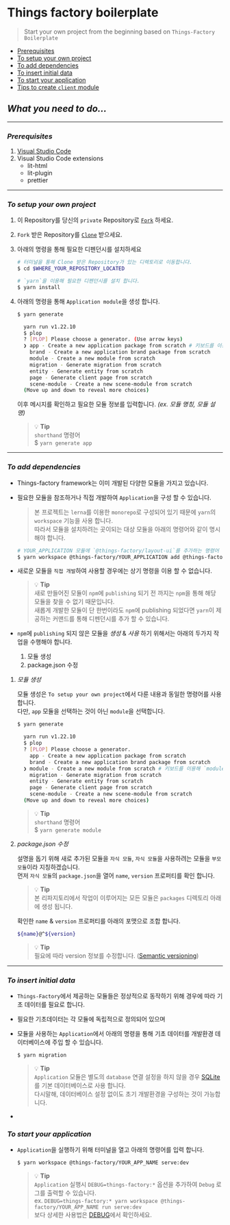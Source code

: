 # Things factory boilerplate

> Start your own project from the beginning based on `Things-Factory Boilerplate` <br>

- [Prerequisites](#prerequisites)
- [To setup your own project](#to-setup-your-own-project)
- [To add dependencies](#to-add-dependencies)
- [To insert initial data](#to-insert-initial-data)
- [To start your application](#to-start-your-application)
- [Tips to create `client` module](#tips-to-create-client-module)

## *What you need to do...*

---

### *Prerequisites*
1. [Visual Studio Code](https://code.visualstudio.com/)
1. Visual Studio Code extensions
    - lit-html
    - lit-plugin
    - prettier
---
### *To setup your own project*
1. 이 Repository를 당신의 `private` Repository로 [`Fork`](https://docs.github.com/en/get-started/quickstart/fork-a-repo) 하세요.
1. `Fork` 받은 Repository를 [`Clone`](https://github.com/git-guides/git-clone) 받으세요.
1. 아래의 명령을 통해 필요한 디펜던시를 설치하세요

    ```sh
    # 터미널을 통해 Clone 받은 Repository가 있는 디렉토리로 이동합니다.
    $ cd $WHERE_YOUR_REPOSITORY_LOCATED

    # `yarn`을 이용해 필요한 디펜던시를 설치 합니다.
    $ yarn install 
    ```
    
1. 아래의 명령을 통해 `Application module`을 생성 합니다.

    ```sh
    $ yarn generate

      yarn run v1.22.10
      $ plop
      ? [PLOP] Please choose a generator. (Use arrow keys)
      ❯ app - Create a new application package from scratch # 키보드를 이용해 `app`을 선택하고 `Enter`
        brand - Create a new application brand package from scratch 
        module - Create a new module from scratch 
        migration - Generate migration from scratch 
        entity - Generate entity from scratch 
        page - Generate client page from scratch 
        scene-module - Create a new scene-module from scratch 
      (Move up and down to reveal more choices)
    ```

    이후 메시지를 확인하고 필요한 모듈 정보를 입력합니다. *(ex. 모듈 명칭, 모듈 설명)*

    > 💡 __Tip__ <br>
    > `shorthand` 명령어 <br>
    > $ `yarn generate app` 

---

### *To add dependencies*

- Things-factory framework는 이미 개발된 다양한 모듈을 가지고 있습니다.
- 필요한 모듈을 참조하거나 직접 개발하여 `Application`을 구성 할 수 있습니다.

  > 본 프로젝트는 `lerna`를 이용한 `monorepo`로 구성되어 있기 때문에 `yarn`의 `workspace` 기능을 사용 합니다. <br>
  > 따라서 모듈을 설치하려는 곳이되는 대상 모듈을 아래의 명령어와 같이 명시해야 합니다. <br>

  ```sh
  # YOUR_APPLICATION 모듈에 `@things-factory/layout-ui`를 추가하는 명령어
  $ yarn workspace @things-factory/YOUR_APPLICATION add @things-factory/layout-ui
  ```

- 새로운 모듈을 `직접 개발`하여 사용할 경우에는 상기 명령을 이용 할 수 없습니다.

  > 💡 __Tip__ <br>
  > 새로 만들어진 모듈이 `npm`에 `publishing` 되기 전 까지는 `npm`을 통해 해당 모듈을 찾을 수 없기 때문입니다. <br>
  > 새롭게 개발한 모듈이 단 한번이라도 `npm`에 publishing 되었다면 `yarn`이 제공하는 커맨드를 통해 디펜던시를 추가 할 수 있습니다.

- `npm`에 `publishing` 되지 않은 모듈을 *생성* & *사용* 하기 위해서는 아래의 두가지 작업을 수행해야 합니다.

  1. 모듈 생성
  1. package.json 수정

1. *모듈 생성*

    모듈 생성은 `To setup your own project`에서 다룬 내용과 동일한 명령어를 사용합니다. <br>
    다만, `app` 모듈을 선택하는 것이 아닌 `module`을 선택합니다.

    ```sh
    $ yarn generate
    
      yarn run v1.22.10
      $ plop
      ? [PLOP] Please choose a generator. 
        app - Create a new application package from scratch 
        brand - Create a new application brand package from scratch 
      ❯ module - Create a new module from scratch # 키보드를 이용해 `module`을 선택하고 `Enter`
        migration - Generate migration from scratch 
        entity - Generate entity from scratch 
        page - Generate client page from scratch 
        scene-module - Create a new scene-module from scratch 
      (Move up and down to reveal more choices)
    ```

    > 💡 __Tip__ <br>
    > `shorthand` 명령어 <br>
    > $ `yarn generate module` 

1. *package.json 수정*

    설명을 돕기 위해 새로 추가된 모듈을 `자식 모듈`, `자식 모듈`을 사용하려는 모듈을 `부모 모듈`이라 지칭하겠습니다. <br>
    먼저 `자식 모듈`의 `package.json`을 열어 `name`, `version` 프로퍼티를 확인 합니다.

    > 💡 __Tip__ <br>
    > 본 리파지토리에서 작업이 이루어지는 모든 모듈은 `packages` 디렉토리 아래에 생성 됩니다.

    확인한 `name` & `version` 프로퍼티를 아래의 포맷으로 조합 합니다.

    ```sh
    ${name}@^${version}
    ```

    > 💡 __Tip__ <br>
    > 필요에 따라 version 정보를 수정합니다. ([Semantic versioning](https://semver.org/lang/ko/))

---
### *To insert initial data* 
- `Things-Factory`에서 제공하는 모듈들은 정상적으로 동작하기 위해 경우에 따라 기초 데이터를 필요로 합니다.
- 필요한 기초데이터는 각 모듈에 독립적으로 정의되어 있으며
- 모듈을 사용하는 `Application`에서 아래의 명령을 통해 기초 데이터를 개발환경 데이터베이스에 주입 할 수 있습니다.
    
  ```sh
  $ yarn migration
  ```

  > 💡 __Tip__ <br>
  > `Application` 모듈은 별도의 `database` 연결 설정을 하지 않을 경우 [SQLite](https://www.sqlite.org/index.html)를 기본 데이터베이스로 사용 합니다. <br>
  > 다시말해, 데이터베이스 설정 없이도 초기 개발환경을 구성하는 것이 가능합니다.
*

### *To start your application*
- `Application`을 실행하기 위해 터미널을 열고 아래의 명령어를 입력 합니다.

  ```sh
  $ yarn workspace @things-factory/YOUR_APP_NAME serve:dev
  ```
  > 💡 __Tip__ <br>
  > `Application` 실행시 `DEBUG=things-factory:*` 옵션을 추가하여 `Debug` 로그를 출력할 수 있습니다. <br>
  > ex. `DEBUG=things-factory:* yarn workspace @things-factory/YOUR_APP_NAME run serve:dev` <br>
  > 보다 상세한 사용법은 [DEBUG](https://www.npmjs.com/package/debug)에서 확인하세요.
